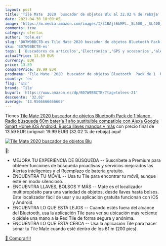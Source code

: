 ```yaml
---
layout: post
title: 'Tile Mate  2020  buscador de objetos Blu al 32.02 % de rebaja'
date: 2021-04-30 10:09:05
image: 'https://m.media-amazon.com/images/I/31BAjl6bMPL._SL500_._SL400_.jpg'
comments: true
category: ofertas
author: 'tole.es'
slug: 'B07W9BBCTB-es Tile Mate 2020 buscador de objetos Bluetooth Pack de 1...'
sku: 'B07W9BBCTB-es'
tags: [ 'Buscadores de artículos','Electrónica','GPS y accesorios','alexa','tile', ]
actualPrice: 13.59 EUR
currency: EUR
price: 13.59
comparePrice: 19.99 EUR
prodname: 'Tile Mate  2020  buscador de objetos Bluetooth  Pack de 1  blanco. Radio búsqueda 60m  batería 1 año sustituible  compatible con Alexa  Google Smart Home  iOS  Android. Busca llaves  mandos y más'
country: 'es'
flag: '🇪🇸'
brand: 'Tile'
buyurl: 'https://www.amazon.es/dp/B07W9BBCTB/?tag=tolees-21'
descuento: '32.02'
average: '13.9566666666667'
---
```


Tienes [Tile Mate  2020  buscador de objetos Bluetooth  Pack de 1  blanco. Radio búsqueda 60m  batería 1 año sustituible  compatible con Alexa  Google Smart Home  iOS  Android. Busca llaves  mandos y más](https://www.amazon.es/dp/B07W9BBCTB/?tag=tolees-21) con precio final de  13.59 EUR (original: 19.99 EUR) (32.02 %  de rebaja) aqui!

[![Tile Mate  2020  buscador de objetos Blu](https://m.media-amazon.com/images/I/31BAjl6bMPL._SL500_._SL400_.jpg)](https://www.amazon.es/dp/B07W9BBCTB/?tag=tolees-21)

🔎:

- MEJORA TU EXPERIENCIA DE BÚSQUEDA -- Suscríbete a Premium para obtener funciones de búsqueda proactivas y servicios mejorados las Alertas inteligentes y el Reemplazo de batería gratuito.
- ENCUENTRA TU MÓVIL -- Usa tu Tile para encontrar tu móvil, aunque esté en modo silencioso.
- ENCUENTRA LLAVES, BOLSOS Y MÁS -- Mate es el localizador multipropósito para una variedad de objetos, desde llaves hasta bolsos. Este localizador fácil de usar y su aplicación gratuita funcionan con iOS y Android.
- ENCUENTRA LO QUE ESTÁ LEJOS -- Cuando estés fuera del alcance del Bluetooth, usa la aplicación Tile para ver su ubicación más reciente o pídele una mano a la Red Tile de forma segura y anónima.
- ENCUENTRA LO QUE ESTÁ CERCA -- Usa la aplicación Tile para hacer sonar tu Tile Mate cuando esté dentro de los 61 m (200 pies).

[🛒 Comprar!!!](https://www.amazon.es/dp/B07W9BBCTB/?tag=tolees-21)
